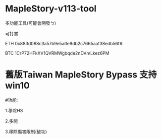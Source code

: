 # MapleStory-v113-tool
多功能工具(可能會開發ㄅ)

可打賞

ETH 0x883d088c3a57b9e5a0e8db2c7665aaf38edb56f6

BTC 1CrP72HFkXV1QVRMWgbqde2nDVmLkez6PM

# 舊版Taiwan MapleStory Bypass 支持win10

#功能:

1.移除HS

2.多開

3.移除傷害限制(破功)

